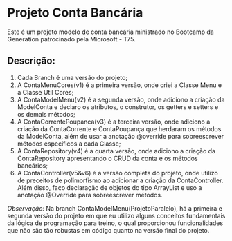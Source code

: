 # Projeto Conta Bancária
Este é um projeto modelo de conta bancária ministrado no Bootcamp da Generation patrocinado pela Microsoft - T75.

## Descrição:

1. Cada Branch é uma versão do projeto;
3. A ContaMenuCores(v1) é a primeira versão, onde criei a Classe Menu e a Classe Util Cores;
4. A ContaModelMenu(v2) é a segunda versão, onde adiciono a criação da ModelConta e declaro os atributos, o construtor, os getters e setters e os demais métodos;
5. A ContaCorrentePoupanca(v3) é a terceira versão, onde adiciono a criação da ContaCorrente e ContaPoupança que herdaram os métodos da ModelConta, além de usar a anotação @override para sobreescrever métodos específicos a cada Classe;
7. A ContaRepository(v4) é a quarta versão, onde adiciono a criação da ContaRepository apresentando o CRUD da conta e os métodos bancários;
8. A ContaController(v5&v6) é a versão completa do projeto, onde utilizo de preceitos de polimorfismo ao adicionar a criação da ContaController. Além disso, faço declaração de objetos do tipo ArrayList e uso a anotação @Override para sobreescrever métodos.

*Observação:* Na branch ContaModelMenu(ProjetoParalelo), há a primeira e segunda versão do projeto em que eu utilizo alguns conceitos fundamentais da lógica de programação para treino, o qual proporcionou funcionalidades que não são tão robustas em código quanto na versão final do projeto.
